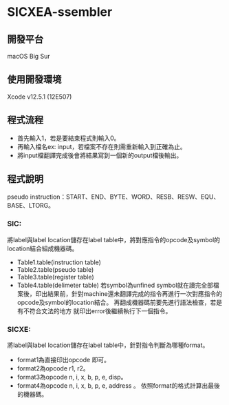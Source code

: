 # SICXEA-ssembler

## 開發平台
macOS Big Sur 
## 使用開發環境
Xcode v12.5.1 (12E507) 

## 程式流程 
* 首先輸入1，若是要結束程式則輸入0。 
* 再輸入檔名ex: input，若檔案不存在則需重新輸入到正確為止。
* 將input檔翻譯完成後會將結果寫到一個新的output檔後輸出。

## 程式說明
pseudo instruction：START、END、BYTE、WORD、RESB、RESW、EQU、BASE、LTORG。
### SIC: 
將label與label location儲存在label table中，將對應指令的opcode及symbol的location結合組成機器碼。
* Table1.table(instruction table)
* Table2.table(pseudo table)
* Table3.table(register table)
* Table4.table(delimeter table)
若symbol為unfined symbol就在讀完全部檔案後，印出結果前，針對machine還未翻譯完成的指令再進行一次對應指令的opcode及symbol的location結合。
再翻成機器碼前要先進行語法檢查，若是有不符合文法的地方 就印出error後繼續執行下一個指令。 
### SICXE:
將label與label location儲存在label table中，針對指令判斷為哪種format。
* format1為直接印出opcode 即可。
* format2為opcode r1, r2。
* format3為opcode n, i, x, b, p, e, disp。
* format4為opcode n, i, x, b, p, e, address 。
依照format的格式計算出最後的機器碼。



